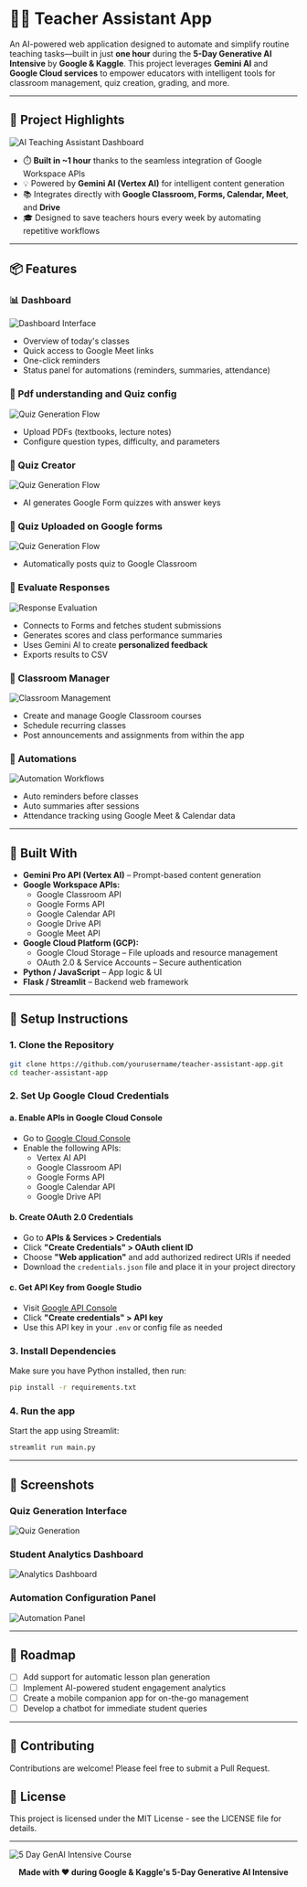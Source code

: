 # 🧑‍🏫 Teacher Assistant App

An AI-powered web application designed to automate and simplify routine teaching tasks—built in just **one hour** during the **5-Day Generative AI Intensive** by **Google & Kaggle**. This project leverages **Gemini AI** and **Google Cloud services** to empower educators with intelligent tools for classroom management, quiz creation, grading, and more.

---

## 🚀 Project Highlights

![AI Teaching Assistant Dashboard](./demo/Dashboard.png "Dashboard Preview")

- ⏱️ **Built in ~1 hour** thanks to the seamless integration of Google Workspace APIs
- 💡 Powered by **Gemini AI (Vertex AI)** for intelligent content generation
- 📚 Integrates directly with **Google Classroom, Forms, Calendar, Meet**, and **Drive**
- 🎓 Designed to save teachers hours every week by automating repetitive workflows

---

## 📦 Features

### 📊 Dashboard

![Dashboard Interface](./demo/Dashboard.png "Dashboard Interface")

- Overview of today's classes
- Quick access to Google Meet links
- One-click reminders
- Status panel for automations (reminders, summaries, attendance)

### 📝 Pdf understanding and Quiz config

![Quiz Generation Flow](./demo/Upload_PDF.png "Quiz Generator Screenshot")

- Upload PDFs (textbooks, lecture notes)
- Configure question types, difficulty, and parameters

### 📝 Quiz Creator

![Quiz Generation Flow](./demo/Quiz_create.png "Quiz Generator Screenshot")

- AI generates Google Form quizzes with answer keys

### 📝 Quiz Uploaded on Google forms

![Quiz Generation Flow](./demo/Quiz_upload.png "Quiz Generator Screenshot")

- Automatically posts quiz to Google Classroom

### 🧮 Evaluate Responses

![Response Evaluation](./demo/Quiz_response_eval.png "Response Evaluation Tool")

- Connects to Forms and fetches student submissions
- Generates scores and class performance summaries
- Uses Gemini AI to create **personalized feedback**
- Exports results to CSV

### 🏫 Classroom Manager

![Classroom Management](./demo/Classroom_Manager.png "Classroom Manager Interface")

- Create and manage Google Classroom courses
- Schedule recurring classes
- Post announcements and assignments from within the app

### 🤖 Automations

![Automation Workflows](./demo/Class_created.png "Automation Configuration")

- Auto reminders before classes
- Auto summaries after sessions
- Attendance tracking using Google Meet & Calendar data

---

## 🧠 Built With

- **Gemini Pro API (Vertex AI)** – Prompt-based content generation
- **Google Workspace APIs:**
  - Google Classroom API
  - Google Forms API
  - Google Calendar API
  - Google Drive API
  - Google Meet API
- **Google Cloud Platform (GCP):**
  - Google Cloud Storage – File uploads and resource management
  - OAuth 2.0 & Service Accounts – Secure authentication
- **Python / JavaScript** – App logic & UI
- **Flask / Streamlit** – Backend web framework

---

## 🔧 Setup Instructions

### 1. Clone the Repository

```bash
git clone https://github.com/yourusername/teacher-assistant-app.git
cd teacher-assistant-app
```

### 2. Set Up Google Cloud Credentials

#### a. Enable APIs in Google Cloud Console

- Go to [Google Cloud Console](https://console.cloud.google.com/)
- Enable the following APIs:
  - Vertex AI API
  - Google Classroom API
  - Google Forms API
  - Google Calendar API
  - Google Drive API

#### b. Create OAuth 2.0 Credentials

- Go to **APIs & Services > Credentials**
- Click **"Create Credentials" > OAuth client ID**
- Choose **"Web application"** and add authorized redirect URIs if needed
- Download the `credentials.json` file and place it in your project directory

#### c. Get API Key from Google Studio

- Visit [Google API Console](https://console.cloud.google.com/apis/credentials)
- Click **"Create credentials" > API key**
- Use this API key in your `.env` or config file as needed

### 3. Install Dependencies

Make sure you have Python installed, then run:

```bash
pip install -r requirements.txt
```

### 4. Run the app

Start the app using Streamlit:

```bash
streamlit run main.py
```

---

## 📸 Screenshots

### Quiz Generation Interface

![Quiz Generation](./demo/Quiz_create.png "Quiz Generation Interface")

### Student Analytics Dashboard

![Analytics Dashboard](./demo/Elvaluation.png "Analytics Dashboard")

### Automation Configuration Panel

![Automation Panel](./demo/Dashboard.png "Automation Panel")

---

## 🔮 Roadmap

- [ ] Add support for automatic lesson plan generation
- [ ] Implement AI-powered student engagement analytics
- [ ] Create a mobile companion app for on-the-go management
- [ ] Develop a chatbot for immediate student queries

---

## 🤝 Contributing

Contributions are welcome! Please feel free to submit a Pull Request.

## 📄 License

This project is licensed under the MIT License - see the LICENSE file for details.

---

![5 Day GenAI Intensive Course](./demo/GenAI.png "Automation Panel")

<p align="center">
  <strong>Made with ❤️ during Google & Kaggle's 5-Day Generative AI Intensive</strong>
</p>
